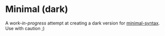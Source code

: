 # Minimal (dark)

A _work-in-progress_ attempt at creating a dark version for [minimal-syntax](https://github.com/burodepeper/minimal-syntax). Use with caution ;)
